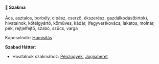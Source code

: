 #### 🔵 Szakma

Ács, asztalos, borbély, cipész, cserző, ékszerész, gazdálkodás(birtok), hivatalnok, kötélgyártó, kőműves, kádár, (fegyver)kovács, lakatos, molnár, pék, rejtjelfejtő, szabó, szűcs, varga

Kapcsolódik: [Hamisítás](../fortelyok.altalanos/hamisitas.md)

**Szabad Háttér**:
- Hivatalnok szakmához: [Pénzügyek](../hatterek.szabad/penzugyek.md), [Jogismeret](../hatterek.szabad/jogismeret.md)
